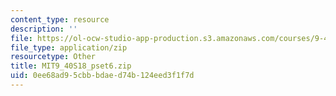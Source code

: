 ```yaml
---
content_type: resource
description: ''
file: https://ol-ocw-studio-app-production.s3.amazonaws.com/courses/9-40-introduction-to-neural-computation-spring-2018/0ee68ad95cbbbdaed74b124eed3f1f7d_MIT9_40S18_pset6.zip
file_type: application/zip
resourcetype: Other
title: MIT9_40S18_pset6.zip
uid: 0ee68ad9-5cbb-bdae-d74b-124eed3f1f7d
---
```

